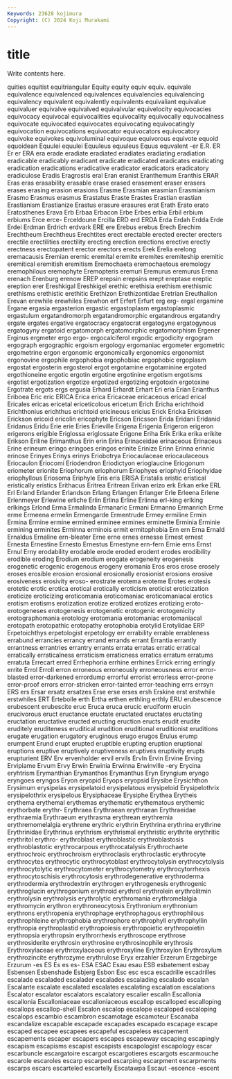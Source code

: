```yaml
---
Keywords: 23628 kojimura
Copyright: (C) 2024 Koji Murakami
---
```


# title

Write contents here.



quities equitist equitriangular Equity
equity equiv equiv. equivale equivalence equivalenced equivalences equivalencies equivalencing equivalency
equivalent equivalently equivalents equivaliant equivalue equivaluer equivalve equivalved equivalvular equivelocity
equivocacies equivocacy equivocal equivocalities equivocality equivocally equivocalness equivocate equivocated equivocates
equivocating equivocatingly equivocation equivocations equivocator equivocators equivocatory equivoke equivokes equivoluminal
equivoque equivorous equivote equoid equoidean Equulei equulei Equuleus equuleus Equus
equvalent -er E.R. ER Er er ERA era erade eradiate
eradiated eradiates eradiating eradiation eradicable eradicably eradicant eradicate eradicated eradicates
eradicating eradication eradications eradicative eradicator eradicators eradicatory eradiculose Eradis Eragrostis
eral Eran eranist Eranthemum Eranthis ERAR Eras eras erasability erasable
erase erased erasement eraser erasers erases erasing erasion erasions Erasme
Erasmian erasmian Erasmianism Erasmo Erasmus erasmus Erastatus Eraste Erastes Erastian
erastian Erastianism Erastianize Erastus erasure erasures erat Erath Erato erato
Eratosthenes Erava Erb Erbaa Erbacon Erbe Erbes erbia Erbil erbium
erbiums Erce erce- Erceldoune Ercilla ERD erd ERDA Erda Erdah
Erdda Erde Erdei Erdman Erdrich erdvark ERE ere Erebus erebus
Erech Erechim Erechtheum Erechtheus Erechtites erect erectable erected erecter erecters
erectile erectilities erectility erecting erection erections erective erectly erectness erectopatent
erector erectors erects Erek Erelia erelong eremacausis Eremian eremic eremital
eremite eremites eremiteship eremitic eremitical eremitish eremitism Eremochaeta eremochaetous eremology
eremophilous eremophyte Eremopteris eremuri Eremurus eremurus Erena erenach Erenburg erenow
EREP erepsin erepsins erept ereptase ereptic ereption erer Ereshkigal Ereshkigel
erethic erethisia erethism erethismic erethisms erethistic erethitic Erethizon Erethizontidae Eretrian
Ereuthalion Erevan erewhile erewhiles Erewhon erf Erfert Erfurt erg erg-
ergal ergamine Ergane ergasia ergasterion ergastic ergastoplasm ergastoplasmic ergastulum ergatandromorph
ergatandromorphic ergatandrous ergatandry ergate ergates ergative ergatocracy ergatocrat ergatogyne ergatogynous
ergatogyny ergatoid ergatomorph ergatomorphic ergatomorphism Ergener Erginus ergmeter ergo ergo-
ergocalciferol ergodic ergodicity ergogram ergograph ergographic ergoism ergology ergomaniac ergometer
ergometric ergometrine ergon ergonomic ergonomically ergonomics ergonomist ergonovine ergophile ergophobia
ergophobiac ergophobic ergoplasm ergostat ergosterin ergosterol ergot ergotamine ergotaminine ergoted
ergothioneine ergotic ergotin ergotine ergotinine ergotism ergotisms ergotist ergotization ergotize
ergotized ergotizing ergotoxin ergotoxine Ergotrate ergots ergs ergusia Erhard Erhardt
Erhart Eri eria Erian Erianthus Eriboea Eric eric ERICA Erica
erica Ericaceae ericaceous ericad erical Ericales ericas ericetal ericeticolous ericetum
Erich Ericha erichthoid Erichthonius erichthus erichtoid ericineous ericius Erick Ericka
Ericksen Erickson ericoid ericolin ericophyte Ericson Ericsson Erida Eridani Eridanid
Eridanus Eridu Erie erie Eries Erieville Erigena Erigenia Erigeron erigeron
erigerons erigible Eriglossa eriglossate Erigone Eriha Erik Erika erika erikite
Erikson Eriline Erimanthus Erin erin Erina Erinaceidae erinaceous Erinaceus Erine
erineum eringo eringoes eringos erinite Erinize Erinn Erinna erinnic erinose
Erinyes Erinys erinys Eriobotrya Eriocaulaceae eriocaulaceous Eriocaulon Eriocomi Eriodendron Eriodictyon
erioglaucine Eriogonum eriometer erionite Eriophorum eriophorum Eriophyes eriophyid Eriophyidae eriophyllous
Eriosoma Eriphyle Eris eris ERISA Eristalis eristic eristical eristically eristics
Erithacus Eritrea Eritrean Erivan erizo erk Erkan erke ERL Erl
Erland Erlander Erlandson Erlang Erlangen Erlanger Erle Erleena Erlene Erlenmeyer
Erlewine erliche Erlin Erlina Erline Erlinna erl-king erlking erlkings Erlond
Erma Ermalinda Ermanaric Ermani Ermanno Ermanrich Erme erme Ermeena ermelin
Ermengarde Ermentrude Ermey ermiline Ermin Ermina Ermine ermine ermined erminee
ermines erminette Erminia Erminie ermining erminites Erminna erminois ermit ermitophobia
Ern ern Erna Ernald Ernaldus Ernaline ern-bleater Erne erne ernes
ernesse Ernest ernest Ernesta Ernestine Ernesto Ernestus Ernestyne ern-fern Ernie
erns Ernst Ernul Erny erodability erodable erode eroded erodent erodes
erodibility erodible eroding Erodium erodium erogate erogeneity erogenesis erogenetic erogenic
erogenous erogeny eromania Eros eros erose erosely eroses erosible erosion
erosional erosionally erosionist erosions erosive erosiveness erosivity eroso- erostrate erotema
eroteme Erotes erotesis erotetic erotic erotica erotical erotically eroticism eroticist
eroticization eroticize eroticizing eroticomania eroticomaniac eroticomaniacal erotics erotism erotisms erotization
erotize erotized erotizes erotizing eroto- erotogeneses erotogenesis erotogenetic erotogenic erotogenicity
erotographomania erotology erotomania erotomaniac erotomaniacal erotopath erotopathic erotopathy erotophobia erotylid
Erotylidae ERP Erpetoichthys erpetologist erpetology err errability errable errableness errabund
errancies errancy errand errands errant Errantia errantly errantness errantries errantry
errants errata erratas erratic erratical erratically erraticalness erraticism erraticness erratics
erratum erratums erratuta Errecart erred Errhephoria errhine errhines Errick erring
erringly errite Errol Erroll erron erroneous erroneously erroneousness error error-blasted
error-darkened errordump errorful errorist errorless error-prone error-proof errors error-stricken error-tainted
error-teaching errs errsyn ERS ers Ersar ersatz ersatzes Erse erse
erses ersh Erskine erst erstwhile erstwhiles ERT Ertebolle erth Ertha
erthen erthling erthly ERU erubescence erubescent erubescite eruc Eruca eruca
erucic eruciform erucin erucivorous eruct eructance eructate eructated eructates eructating
eructation eructative eructed eructing eruction eructs erudit erudite eruditely eruditeness
eruditical erudition eruditional eruditionist eruditions erugate erugation erugatory eruginous erugo
erugos Erulus erump erumpent Erund erupt erupted eruptible erupting eruption
eruptional eruptions eruptive eruptively eruptiveness eruptives eruptivity erupts erupturient ERV
Erv ervenholder ervil ervils ErvIn Ervin Ervine Erving Ervipiame Ervum
Ervy Erwin Erwinia Erwinna Erwinville -ery Erycina eryhtrism Erymanthian Erymanthos
Erymanthus Eryn Eryngium eryngo eryngoes eryngos Eryon eryopid Eryops eryopsid
Erysibe Erysichthon Erysimum erysipelas erysipelatoid erysipelatous erysipeloid Erysipelothrix erysipelothrix erysipelous
Erysiphaceae Erysiphe Erythea Erytheis erythema erythemal erythemas erythematic erythematous erythemic
erythorbate erythr- Erythraea Erythraean erythraean Erythraeidae erythraemia Erythraeum erythrasma erythrean
erythremia erythremomelalgia erythrene erythric erythrin Erythrina erythrina erythrine Erythrinidae Erythrinus
erythrism erythrismal erythristic erythrite erythritic erythritol erythro- erythroblast erythroblastic erythroblastosis
erythroblastotic erythrocarpous erythrocatalysis Erythrochaete erythrochroic erythrochroism erythroclasis erythroclastic erythrocyte erythrocytes
erythrocytic erythrocytoblast erythrocytolysin erythrocytolysis erythrocytolytic erythrocytometer erythrocytometry erythrocytorrhexis erythrocytoschisis erythrocytosis
erythrodegenerative erythroderma erythrodermia erythrodextrin erythrogen erythrogenesis erythrogenic erythroglucin erythrogonium erythroid
erythrol erythrolein erythrolitmin erythrolysin erythrolysis erythrolytic erythromania erythromelalgia erythromycin erythron
erythroneocytosis Erythronium erythronium erythrons erythropenia erythrophage erythrophagous erythrophilous erythrophleine erythrophobia
erythrophore erythrophyll erythrophyllin erythropia erythroplastid erythropoiesis erythropoietic erythropoietin erythropsia erythropsin
erythrorrhexis erythroscope erythrose erythrosiderite erythrosin erythrosine erythrosinophile erythrosis Erythroxylaceae erythroxylaceous
erythroxyline Erythroxylon Erythroxylum erythrozincite erythrozyme erythrulose Eryx erzahler Erzerum Erzgebirge
Erzurum -es ES Es es es- ESA ESAC Esau esau
ESB esbatement esbay Esbensen Esbenshade Esbjerg Esbon Esc esc esca
escadrille escadrilles escalade escaladed escalader escalades escalading escalado escalan Escalante
escalate escalated escalates escalating escalation escalations Escalator escalator escalators escalatory
escalier escalin Escallonia escallonia Escalloniaceae escalloniaceous escallop escalloped escalloping escallops
escallop-shell Escalon escalop escalope escaloped escaloping escalops escambio escambron escamotage
escamoteur Escanaba escandalize escapable escapade escapades escapado escapage escape escaped
escapee escapees escapeful escapeless escapement escapements escaper escapers escapes escapeway
escaping escapingly escapism escapisms escapist escapists escapologist escapology escar escarbuncle
escargatoire escargot escargotieres escargots escarmouche escarole escaroles escarp escarped escarping
escarpment escarpments escarps escars escarteled escartelly Escatawpa Escaut -escence -escent
